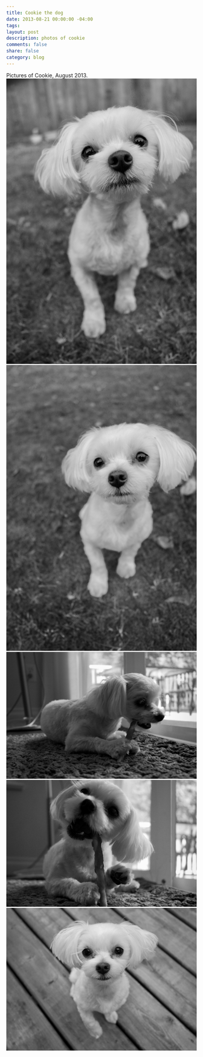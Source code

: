 ```yaml
---
title: Cookie the dog
date: 2013-08-21 00:00:00 -04:00
tags:
layout: post
description: photos of cookie
comments: false
share: false
category: blog
---
```


Pictures of Cookie, August 2013.
![](/assets/Cookie5.jpg)
![](/assets/Cookie4.jpg)
![](/assets/Cookie2.jpg)
![](/assets/Cookie1.jpg)
![](/assets/Cookie3.jpg)
